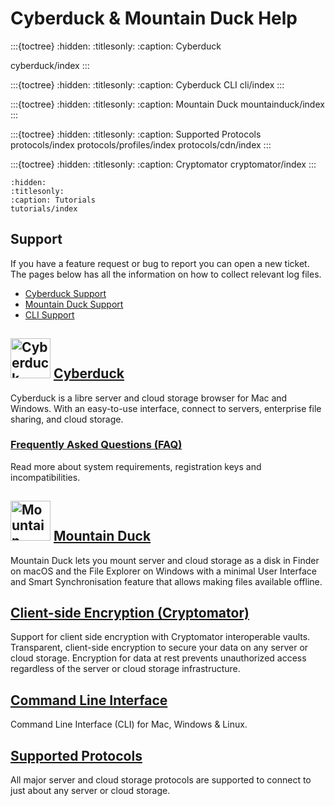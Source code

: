 Cyberduck & Mountain Duck Help
====

:::{toctree}
:hidden:
:titlesonly:
:caption: Cyberduck

cyberduck/index
:::

:::{toctree}
:hidden:
:titlesonly:
:caption: Cyberduck CLI
cli/index
:::

:::{toctree}
:hidden:
:titlesonly:
:caption: Mountain Duck
mountainduck/index
:::

:::{toctree}
:hidden:
:titlesonly:
:caption: Supported Protocols
protocols/index
protocols/profiles/index
protocols/cdn/index
:::

:::{toctree}
:hidden:
:titlesonly:
:caption: Cryptomator
cryptomator/index
:::

```{toctree}
:hidden:
:titlesonly:
:caption: Tutorials
tutorials/index
```

## Support

If you have a feature request or bug to report you can open a new ticket. The pages below has all the information on how to collect relevant log files.

- [Cyberduck Support](cyberduck/support.md)
- [Mountain Duck Support](mountainduck/support.md)
- [CLI Support](cli/support.md)

<img src="_images/cyberduck-icon-64.png" alt="Cyberduck Application Icon" height="64px"> [Cyberduck](cyberduck/index.md)
----

Cyberduck is a libre server and cloud storage browser for Mac and Windows. With an easy-to-use interface, connect to servers, enterprise file sharing, and cloud storage.

### [Frequently Asked Questions (FAQ)](cyberduck/faq.md)

Read more about system requirements, registration keys and incompatibilities.

<img src="_images/mountainduck_y_64.png" alt="Mountain Duck Application Icon" height="64px"> [Mountain Duck](mountainduck/index.md)
----

Mountain Duck lets you mount server and cloud storage as a disk in Finder on macOS and the File Explorer on Windows with a minimal User Interface and Smart Synchronisation feature that allows making files available offline.

## [Client-side Encryption (Cryptomator)](cryptomator/index.md)

Support for client side encryption with Cryptomator interoperable vaults. Transparent, client-side encryption to secure your data on any server or cloud storage. Encryption for data at rest prevents unauthorized access regardless of the server or cloud storage infrastructure.

## [Command Line Interface](cli/index.md)

Command Line Interface (CLI) for Mac, Windows & Linux.

## [Supported Protocols](protocols/index.md#protocols)

All major server and cloud storage protocols are supported to connect to just about any server or cloud storage.
